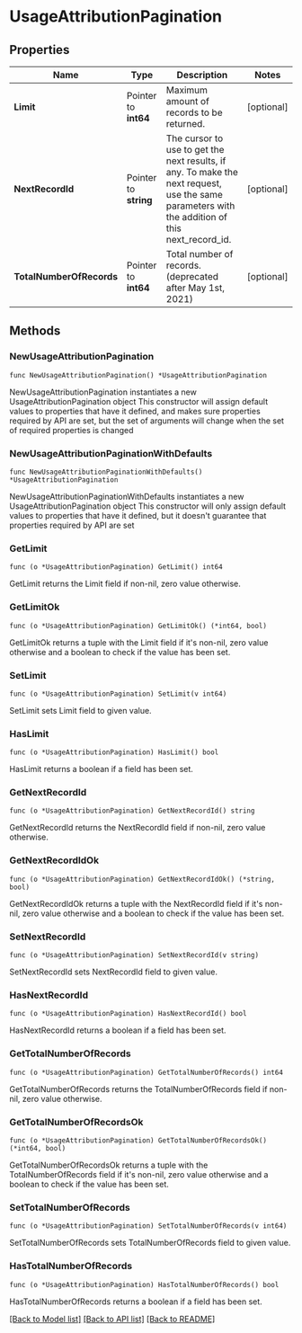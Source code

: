 # UsageAttributionPagination

## Properties

Name | Type | Description | Notes
---- | ---- | ----------- | ------
**Limit** | Pointer to **int64** | Maximum amount of records to be returned. | [optional] 
**NextRecordId** | Pointer to **string** | The cursor to use to get the next results, if any. To make the next request, use the same parameters with the addition of this next_record_id. | [optional] 
**TotalNumberOfRecords** | Pointer to **int64** | Total number of records. (deprecated after May 1st, 2021) | [optional] 

## Methods

### NewUsageAttributionPagination

`func NewUsageAttributionPagination() *UsageAttributionPagination`

NewUsageAttributionPagination instantiates a new UsageAttributionPagination object
This constructor will assign default values to properties that have it defined,
and makes sure properties required by API are set, but the set of arguments
will change when the set of required properties is changed

### NewUsageAttributionPaginationWithDefaults

`func NewUsageAttributionPaginationWithDefaults() *UsageAttributionPagination`

NewUsageAttributionPaginationWithDefaults instantiates a new UsageAttributionPagination object
This constructor will only assign default values to properties that have it defined,
but it doesn't guarantee that properties required by API are set

### GetLimit

`func (o *UsageAttributionPagination) GetLimit() int64`

GetLimit returns the Limit field if non-nil, zero value otherwise.

### GetLimitOk

`func (o *UsageAttributionPagination) GetLimitOk() (*int64, bool)`

GetLimitOk returns a tuple with the Limit field if it's non-nil, zero value otherwise
and a boolean to check if the value has been set.

### SetLimit

`func (o *UsageAttributionPagination) SetLimit(v int64)`

SetLimit sets Limit field to given value.

### HasLimit

`func (o *UsageAttributionPagination) HasLimit() bool`

HasLimit returns a boolean if a field has been set.

### GetNextRecordId

`func (o *UsageAttributionPagination) GetNextRecordId() string`

GetNextRecordId returns the NextRecordId field if non-nil, zero value otherwise.

### GetNextRecordIdOk

`func (o *UsageAttributionPagination) GetNextRecordIdOk() (*string, bool)`

GetNextRecordIdOk returns a tuple with the NextRecordId field if it's non-nil, zero value otherwise
and a boolean to check if the value has been set.

### SetNextRecordId

`func (o *UsageAttributionPagination) SetNextRecordId(v string)`

SetNextRecordId sets NextRecordId field to given value.

### HasNextRecordId

`func (o *UsageAttributionPagination) HasNextRecordId() bool`

HasNextRecordId returns a boolean if a field has been set.

### GetTotalNumberOfRecords

`func (o *UsageAttributionPagination) GetTotalNumberOfRecords() int64`

GetTotalNumberOfRecords returns the TotalNumberOfRecords field if non-nil, zero value otherwise.

### GetTotalNumberOfRecordsOk

`func (o *UsageAttributionPagination) GetTotalNumberOfRecordsOk() (*int64, bool)`

GetTotalNumberOfRecordsOk returns a tuple with the TotalNumberOfRecords field if it's non-nil, zero value otherwise
and a boolean to check if the value has been set.

### SetTotalNumberOfRecords

`func (o *UsageAttributionPagination) SetTotalNumberOfRecords(v int64)`

SetTotalNumberOfRecords sets TotalNumberOfRecords field to given value.

### HasTotalNumberOfRecords

`func (o *UsageAttributionPagination) HasTotalNumberOfRecords() bool`

HasTotalNumberOfRecords returns a boolean if a field has been set.


[[Back to Model list]](../README.md#documentation-for-models) [[Back to API list]](../README.md#documentation-for-api-endpoints) [[Back to README]](../README.md)


